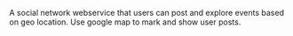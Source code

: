 A social network webservice that users can post and explore events based on geo location. Use google map to mark and show user posts.
